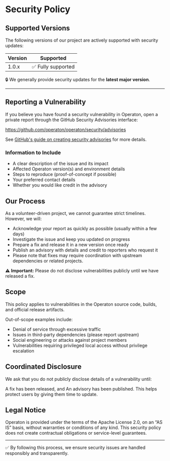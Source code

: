 # Security Policy

## Supported Versions

The following versions of our project are actively supported with security updates:

| Version | Supported          |
|---------| ------------------ |
| 1.0.x   | ✅ Fully supported |

🔒 We generally provide security updates for the **latest major version**.

---

## Reporting a Vulnerability

If you believe you have found a security vulnerability in Operaton, 
open a private report through the GitHub Security Advisories interface:

https://github.com/operaton/operaton/security/advisories

See [GitHub's guide on creating security advisories](https://docs.github.com/en/code-security/security-advisories/creating-a-security-advisory) for more details.

### Information to Include

- A clear description of the issue and its impact
- Affected Operaton version(s) and environment details
- Steps to reproduce (proof-of-concept if possible)
- Your preferred contact details
- Whether you would like credit in the advisory


## Our Process

As a volunteer-driven project, we cannot guarantee strict timelines. However, we will:

- Acknowledge your report as quickly as possible (usually within a few days)
- Investigate the issue and keep you updated on progress
- Prepare a fix and release it in a new version once ready
- Publish an advisory with details and credit to reporters who request it
- Please note that fixes may require coordination with upstream dependencies or related projects.

⚠️ **Important:** Please do not disclose vulnerabilities publicly until we have released a fix.  

## Scope

This policy applies to vulnerabilities in the Operaton source code, builds, and official release artifacts.

Out-of-scope examples include:

- Denial of service through excessive traffic
- Issues in third-party dependencies (please report upstream)
- Social engineering or attacks against project members
- Vulnerabilities requiring privileged local access without privilege escalation

## Coordinated Disclosure

We ask that you do not publicly disclose details of a vulnerability until:

A fix has been released, and
An advisory has been published.
This helps protect users by giving them time to update.

## Legal Notice

Operaton is provided under the terms of the Apache License 2.0,
on an “AS IS” basis, without warranties or conditions of any kind.
This security policy does not create contractual obligations or service-level guarantees.

---

✅ By following this process, we ensure security issues are handled responsibly and transparently.  
